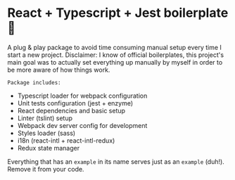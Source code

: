 # React + Typescript + Jest boilerplate 🍱

A plug & play package to avoid time consuming manual setup every time I start a new project. 
Disclaimer: I know of official boilerplates, this project's main goal was to actually set everything up manually by myself in order to be more aware of how things work.


`Package includes:`
- Typescript loader for webpack configuration
- Unit tests configuration (jest + enzyme)
- React dependencies and basic setup
- Linter (tslint) setup
- Webpack dev server config for development
- Styles loader (sass)
- i18n (react-intl + react-intl-redux)
- Redux state manager


Everything that has an `example` in its name serves just as an `example` (duh!). Remove it from your code.
